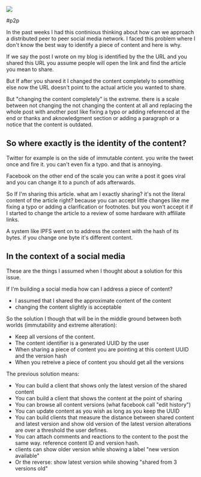 ![](/public/IMG_20201225_123145.jpg)

#p2p 

In the past weeks I had this continious thinking about how can we approach a
distributed peer to peer social media network. I faced this problem where I
don't know the best way to identify a piece of content and here is why.

If we say the post I wrote on my blog is identified by the the URL and you
shared this URL you assume people will open the link and find the article you
mean to share.

But If after you shared it I changed the content completely to something else
now the URL doesn't point to the actual article you wanted to share.

But "changing the content completely" is the extreme. there is a scale between
not changing the not changing the content at all and replacing the whole post
with another post like fixing a typo or adding referenced at the end or thanks
and aknowledgment section or adding a paragraph or a notice that the content is
outdated.

## So where exactly is the identity of the content?

Twitter for example is on the side of immutable content. you write the tweet
once and fire it. you can't even fix a typo. and that is annoying.

Facebook on the other end of the scale you can write a post it goes viral and
you can change it to a punch of ads afterwards.

So If I'm sharing this article. what am I exactly sharing? it's not the literal
content of the article right? because you can accept little changes like me
fixing a typo or adding a clarification or footnotes. but you won't accept it if
I started to change the article to a review of some hardware with affiliate
links.

A system like IPFS went on to address the content with the hash of its bytes. if
you change one byte it's different content.

## In the context of a social media

These are the things I assumed when I thought about a solution for this issue.

If I'm building a social media how can I address a piece of content?

- I assumed that I shared the approximate content of the content
- changing the content slightly is acceptable

So the solution I though that will be in the middle ground between both worlds
(immutability and extreme alteration):

- Keep all versions of the content.
- The content identifier is a generated UUID by the user
- When sharing a piece of content you are pointing at this content UUID and the
  version hash
- When you retreive a piece of content you should get all the versions

The previous solution means:

- You can build a client that shows only the latest version of the shared
  content
- You can build a client that shows the content at the point of sharing
- You can browse all content versions (what facebook call "edit history")
- You can update content as you wish as long as you keep the UUID
- You can build clients that measure the distance between shared content and
  latest version and show old version of the latest version alterations are over
  a threshold the user defines.
- You can attach comments and reactions to the content to the post the same way.
  reference content ID and version hash.
- clients can show older version while showing a label "new version available"
- Or the reverse: show latest version while showing "shared from 3 versions old"
